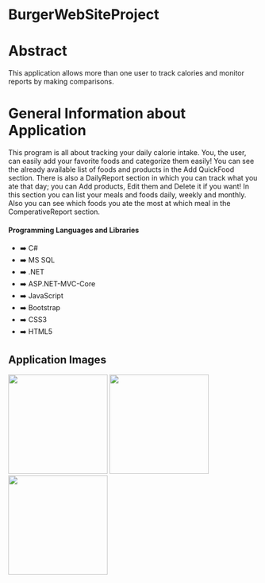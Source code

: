 # BurgerWebSiteProject

# Abstract
This application allows more than one user to track calories and monitor reports by making comparisons.

# General Information about Application
This program is all about tracking your daily calorie intake. You, the user, can easily add your favorite foods and categorize them easily! You can see the already available list of foods and products in the Add QuickFood section. There is also a DailyReport section in which you can track what you ate that day; you can Add products, Edit them and Delete it if you want! In this section you can list your meals and foods daily, weekly and monthly. Also you can see which foods you ate the most at which meal in the ComperativeReport section.



#### Programming Languages and Libraries
- :arrow_right: C#
- :arrow_right: MS SQL
- :arrow_right: .NET
- :arrow_right: ASP.NET-MVC-Core
- :arrow_right: JavaScript
- :arrow_right: Bootstrap
- :arrow_right: CSS3
- :arrow_right: HTML5


## Application Images

<p>
  
<a href="https://github.com/Kadir-Yildiz/ASP.NET-Core-MVC-BurgerWebSiteProject/blob/master/ProjectImages/1.jpg?raw=true" target="_blank">
<img src="https://github.com/Kadir-Yildiz/ASP.NET-Core-MVC-BurgerWebSiteProject/blob/master/ProjectImages/1.jpg?raw=true" width="200" style="max-width:100%;"></a>

<a href="https://github.com/Kadir-Yildiz/ASP.NET-Core-MVC-BurgerWebSiteProject/blob/master/ProjectImages/2.jpg?raw=true" target="_blank">
<img src="https://github.com/Kadir-Yildiz/ASP.NET-Core-MVC-BurgerWebSiteProject/blob/master/ProjectImages/2.jpg?raw=true" width="200" style="max-width:100%;"></a>

<a href="https://github.com/Kadir-Yildiz/ASP.NET-Core-MVC-BurgerWebSiteProject/blob/master/ProjectImages/3.jpg?raw=true" target="_blank">
<img src="https://github.com/Kadir-Yildiz/ASP.NET-Core-MVC-BurgerWebSiteProject/blob/master/ProjectImages/3.jpg?raw=true" width="200" style="max-width:100%;"></a>
  


  
</p>
